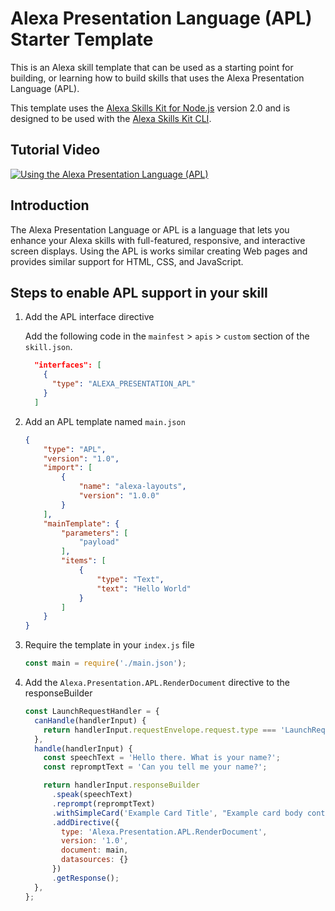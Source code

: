 # Alexa Presentation Language (APL) Starter Template

This is an Alexa skill template that can be used as a starting point for building, or learning how to build skills that uses the Alexa Presentation Language (APL). 

This template uses the [Alexa Skills Kit for Node.js](https://github.com/alexa/alexa-skills-kit-sdk-for-nodejs) version 2.0 and is designed to be used with the [Alexa Skills Kit CLI](https://developer.amazon.com/docs/smapi/ask-cli-intro.html).

## Tutorial Video

[![Using the Alexa Presentation Language (APL)](http://img.youtube.com/vi/pY3XUkvbEIs/0.jpg)](https://youtu.be/pY3XUkvbEIs)

## Introduction

The Alexa Presentation Language or APL is a language that lets you enhance your Alexa skills with full-featured, responsive, and interactive screen displays. Using the APL is works similar creating Web pages and provides similar support for HTML, CSS, and JavaScript.

## Steps to enable APL support in your skill

1. Add the APL interface directive

    Add the following code in the `mainfest` > `apis` > `custom` section of the `skill.json`.

    ```json
      "interfaces": [
        {
          "type": "ALEXA_PRESENTATION_APL"
        }
      ]
    ```

2. Add an APL template named `main.json`

    ```json
    {
        "type": "APL",
        "version": "1.0",
        "import": [
            {
                "name": "alexa-layouts",
                "version": "1.0.0"
            }
        ],
        "mainTemplate": {
            "parameters": [
                "payload"
            ],
            "items": [
                {
                    "type": "Text",
                    "text": "Hello World"
                }
            ]
        }
    }
    ```

3. Require the template in your `index.js` file

    ```javascript
    const main = require('./main.json');
    ```

4. Add the `Alexa.Presentation.APL.RenderDocument` directive to the responseBuilder

    ```javascript
    const LaunchRequestHandler = {
      canHandle(handlerInput) {
        return handlerInput.requestEnvelope.request.type === 'LaunchRequest';
      },
      handle(handlerInput) {
        const speechText = 'Hello there. What is your name?';
        const repromptText = 'Can you tell me your name?';

        return handlerInput.responseBuilder
          .speak(speechText)
          .reprompt(repromptText)
          .withSimpleCard('Example Card Title', "Example card body content.")
          .addDirective({
            type: 'Alexa.Presentation.APL.RenderDocument',
            version: '1.0',
            document: main,
            datasources: {}
          })
          .getResponse();
      },
    };
    ```